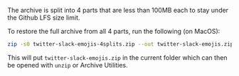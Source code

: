The archive is split into 4 parts that are less than 100MB each to stay under
the Github LFS size limit.

To restore the full archive from all 4 parts, run the following (on MacOS):
```sh
zip -s0 twitter-slack-emojis-4splits.zip --out twitter-slack-emojis.zip
```
This will put `twitter-slack-emojis.zip` in the current folder which can
then be opened with `unzip` or Archive Utilities.

